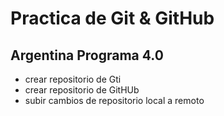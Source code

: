 # Practica de Git & GitHub
## Argentina Programa 4.0

- crear repositorio de Gti
- crear repositorio de GitHUb
- subir cambios de repositorio local a remoto
